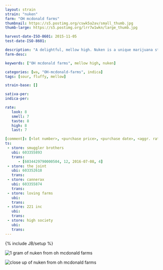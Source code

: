 ```yaml
---
layout: strain
strain: "nuken"
farm: "OH mcdonald farms"
thumbnail: https://s5.postimg.org/cswk5a2av/small_thumb.jpg
thumb-large: https://s5.postimg.org/lrr7w1wkn/large_thumb.jpg

harvest-date-ISO-8601: 2015-11-05
test-date-ISO-8601: 

description: "A delightful, mellow high. Nuken is a unique marijuana strain from OH Mcdonald Farms. It's gonna get you high."
farm-desc: 

keywords: ["OH mcdonald farms", mellow high, nuken]

categories: [wa, "OH-mcdonald-farms", indica]
tags: [sour, fluffy, mellow]

strain-base: []

sativa-per: 
indica-per: 

rate:
   look: 8
   smell: 7
   taste: 8
   high: 8
   last: 7

[comment]: [<lot number>, <purchase price>, <purchase date>, <aggr. rating (of 5)>]
ts: 
 - store: smuggler brothers
   ubi: 603355893
   trans: 
      - [6034429790000504, 12, 2016-07-08, 4]
 - store: the joint
   ubi: 603352618
   trans: 
 - store: cannerax
   ubi: 603355874
   trans: 
 - store: loving farms
   ubi: 
   trans: 
 - store: 221 inc
   ubi: 
   trans: 
 - store: high society
   ubi: 
   trans: 
---
```

{% include JB/setup %}

![1 gram of nuken from oh mcdonald farms](https://s5.postimg.org/w6xe4ytr7/1_gram_nuken.jpg)

![close up of nuken from oh mcdonald farms](https://s5.postimg.org/sole8ksv7/close_up.jpg)